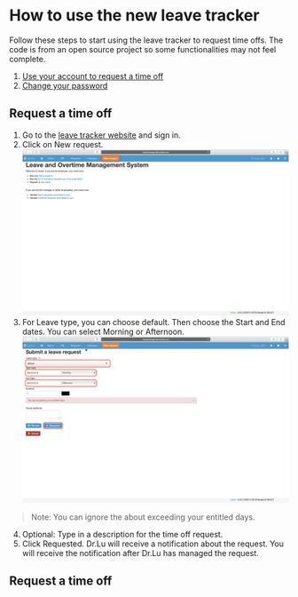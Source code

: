 # How to use the new leave tracker
Follow these steps to start using the leave tracker to request time offs. The code is from an open source project so some functionalities may not feel complete. 
 1. [Use your account to request a time off](#Request)
 2. [Change your password](#pass) 

## <a name="Request"></a> Request a time off

 1. Go to the [leave tracker website](http://leavemanager.altumview.com/jorani) and sign in.
 2. Click on New request. ![5](img/5.png)
 3. For Leave type, you can choose default. Then choose the Start and End dates. You can select Morning or Afternoon.
![6](img/6.png)
> Note: You can ignore the about exceeding your entitled days.
 4. Optional: Type in a description for the time off request.
 5. Click Requested. Dr.Lu will receive a notification about the request. You will receive the notification after Dr.Lu has managed the request.
 
 ## <a name="Request"></a> Request a time off


<!--stackedit_data:
eyJoaXN0b3J5IjpbMTU0NTIwMTk1MSwtMTc2NDE4NDA1NSwtOT
gxNDQwMjMyLDE2MTUxMTU2NCwxNDYzNzUwNjkyLDc1NTcyNzA4
NiwtMTA1MjIwNDk0MCwxODQ3MzY2NjI0LDE1OTQ5NDYxODQsLT
YwMzg3MzEwLC0xMTIyNTczMzE2LDUyNTg2NjYxNiwtNTMxNjE1
MjgzLC01MTA5NDQyNjQsLTE1OTk5MTYwMjEsODY5MzIzMjQ2XX
0=
-->